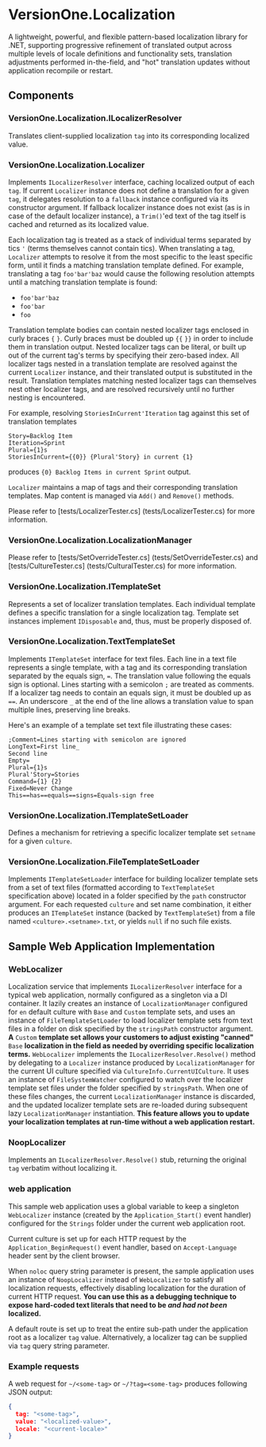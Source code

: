 VersionOne.Localization
=======================

A lightweight, powerful, and flexible pattern-based localization library for .NET, supporting progressive refinement of translated output across multiple levels of locale definitions and functionality sets, translation adjustments performed in-the-field, and "hot" translation updates without application recompile or restart.

Components
----------

### VersionOne.Localization.ILocalizerResolver

Translates client-supplied localization `tag` into its corresponding localized value.

### VersionOne.Localization.Localizer

Implements `ILocalizerResolver` interface, caching localized output of each `tag`. If current `Localizer` instance does not define a translation for a given `tag`, it delegates resolution to a `fallback` instance configured via its constructor argument. If fallback localizer instance does not exist (as is in case of the default localizer instance), a `Trim()`'ed text of the tag itself is cached and returned as its localized value.

Each localization tag is treated as a stack of individual terms separated by tics `'` (terms themselves cannot contain tics). When translating a tag, `Localizer` attempts to resolve it from the most specific to the least specific form, until it finds a matching translation template defined. For example, translating a tag `foo'bar'baz` would cause the following resolution attempts until a matching translation template is found:

* `foo'bar'baz`
* `foo'bar`
* `foo`

Translation template bodies can contain nested localizer tags enclosed in curly braces `{` `}`. Curly braces must be doubled up `{{` `}}` in order to include them in translation output. Nested localizer tags can be literal, or built up out of the current tag's terms by specifying their zero-based index. All localizer tags nested in a translation template are resolved against the current `Localizer` instance, and their translated output is substituted in the result. Translation templates matching nested localizer tags can themselves nest other localizer tags, and are resolved recursively until no further nesting is encountered.

For example, resolving `StoriesInCurrent'Iteration` tag against this set of translation templates

```
Story=Backlog Item
Iteration=Sprint
Plural={1}s
StoriesInCurrent={{0}} {Plural'Story} in current {1}
```

produces `{0} Backlog Items in current Sprint` output.

`Localizer` maintains a map of tags and their corresponding translation templates. Map content is managed via `Add()` and `Remove()` methods.

Please refer to [tests/LocalizerTester.cs] (tests/LocalizerTester.cs) for more information.

### VersionOne.Localization.LocalizationManager

Please refer to [tests/SetOverrideTester.cs] (tests/SetOverrideTester.cs) and [tests/CultureTester.cs] (tests/CulturalTester.cs) for more information.

### VersionOne.Localization.ITemplateSet

Represents a set of localizer translation templates. Each individual template defines a specific translation for a single localization tag. Template set instances implement `IDisposable` and, thus, must be properly disposed of.

### VersionOne.Localization.TextTemplateSet

Implements `ITemplateSet` interface for text files. Each line in a text file represents a single template, with a tag and its corresponding translation separated by the equals sign, `=`. The translation value following the equals sign is optional. Lines starting with a semicolon `;` are treated as comments. If a localizer tag needs to contain an equals sign, it must be doubled up as `==`. An underscore `_` at the end of the line allows a translation value to span multiple lines, preserving line breaks.

Here's an example of a template set text file illustrating these cases:

```
;Comment=Lines starting with semicolon are ignored
LongText=First line_
Second line
Empty=
Plural={1}s
Plural'Story=Stories
Command={1} {2}
Fixed=Never Change
This==has==equals==signs=Equals-sign free
```

### VersionOne.Localization.ITemplateSetLoader

Defines a mechanism for retrieving a specific localizer template set `setname` for a given `culture`.

### VersionOne.Localization.FileTemplateSetLoader

Implements `ITemplateSetLoader` interface for building localizer template sets from a set of text files (formatted according to `TextTemplateSet` specification above) located in a folder specified by the `path` constructor argument. For each requested `culture` and set name combination, it either produces an `ITemplateSet` instance (backed by `TextTemplateSet`) from a file named `<culture>.<setname>.txt`, or yields `null` if no such file exists.

Sample Web Application Implementation
----------------------------------

### WebLocalizer

Localization service that implements `ILocalizerResolver` interface for a typical web application, normally configured as a singleton via a DI container. It lazily creates an instance of `LocalizationManager` configured for `en` default culture with `Base` and `Custom` template sets, and uses an instance of `FileTemplateSetLoader` to load localizer template sets from text files in a folder on disk specified by the `stringsPath` constructor argument. **A** `Custom` **template set allows your customers to adjust existing "canned"** `Base` **localization in the field as needed by overriding specific localization terms.** `WebLocalizer` implements the `ILocalizerResolver.Resolve()` method by delegating to a `Localizer` instance produced by `LocalizationManager` for the current UI culture specified via `CultureInfo.CurrentUICulture`. It uses an instance of `FileSystemWatcher` configured to watch over the localizer template set files under the folder specified by `stringsPath`. When one of these files changes, the current `LocalizationManager` instance is discarded, and the updated localizer template sets are re-loaded during subsequent lazy `LocalizationManager` instantiation. **This feature allows you to update your localization templates at run-time without a web application restart.**

### NoopLocalizer

Implements an `ILocalizerResolver.Resolve()` stub, returning the original `tag` verbatim without localizing it.

### web application

This sample web application uses a global variable to keep a singleton `WebLocalizer` instance (created by the `Application_Start()` event handler) configured for the `Strings` folder under the current web application root.

Current culture is set up for each HTTP request by the `Application_BeginRequest()` event handler, based on `Accept-Language` header sent by the client browser.

When `noloc` query string parameter is present, the sample application uses an instance of `NoopLocalizer` instead of `WebLocalizer` to satisfy all localization requests, effectively disabling localization for the duration of current HTTP request. **You can use this as a debugging technique to expose hard-coded text literals that need to be _and had not been_ localized.**

A default route is set up to treat the entire sub-path under the application root as a localizer `tag` value. Alternatively, a localizer tag can be supplied via `tag` query string parameter.

### Example requests

A web request for `~/<some-tag>` or `~/?tag=<some-tag>` produces following JSON output:

```json
{
  tag: "<some-tag>",
  value: "<localized-value>",
  locale: "<current-locale>"
}
```
